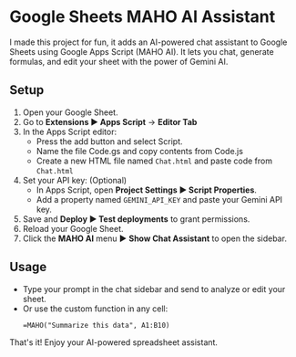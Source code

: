 # Google Sheets MAHO AI Assistant

I made this project for fun, it adds an AI-powered chat assistant to Google Sheets using Google Apps Script (MAHO AI).
It lets you chat, generate formulas, and edit your sheet with the power of Gemini AI.

## Setup

1. Open your Google Sheet.
2. Go to **Extensions ▶️ Apps Script** -> **Editor Tab**
3. In the Apps Script editor:
   - Press the add button and select Script.
   - Name the file Code.gs and copy contents from Code.js
   - Create a new HTML file named `Chat.html` and paste code from `Chat.html`
4. Set your API key: (Optional)
   - In Apps Script, open **Project Settings ▶️ Script Properties**.
   - Add a property named `GEMINI_API_KEY` and paste your Gemini API key.
5. Save and **Deploy ▶️ Test deployments** to grant permissions.
6. Reload your Google Sheet.
7. Click the **MAHO AI** menu ▶️ **Show Chat Assistant** to open the sidebar.

## Usage

- Type your prompt in the chat sidebar and send to analyze or edit your sheet.
- Or use the custom function in any cell:
  ```
  =MAHO("Summarize this data", A1:B10)
  ```

That's it! Enjoy your AI-powered spreadsheet assistant.